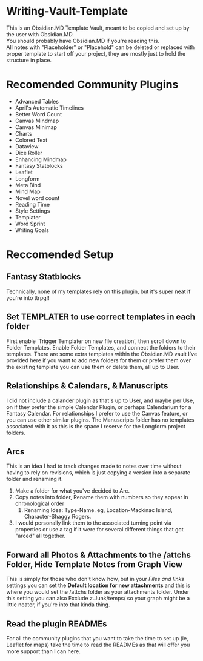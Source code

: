 # Writing-Vault-Template
This is an Obsidian.MD Template Vault, meant to be copied and set up by the user with Obsidian.MD.  
You should probably have Obsidian.MD if you're reading this.  
All notes with "Placeholder" or "Placehold" can be deleted or replaced with proper template to start off your project, they are mostly just to hold the structure in place.

# Recomended Community Plugins 
- Advanced Tables
- April's Automatic Timelines
- Better Word Count
- Canvas Mindmap
- Canvas Minimap
- Charts
- Colored Text
- Dataview
- Dice Roller
- Enhancing Mindmap
- Fantasy Statblocks
- Leaflet
- Longform
- Meta Bind
- Mind Map
- Novel word count
- Reading Time
- Style Settings
- Templater
- Word Sprint
- Writing Goals

# Reccomended Setup
## Fantasy Statblocks
Technically, none of my templates rely on this plugin, but it's super neat if you're into ttrpg!!
## Set TEMPLATER to use correct templates in each folder
First enable 'Trigger Templater on new file creation', then scroll down to Folder Templates.
Enable Folder Templates, and connect the folders to their templates.
There are some extra templates within the Obsidian.MD vault I've provided here if you want to add new folders for them or prefer them over the existing template you can use them or delete them, all up to User.
## Relationships & Calendars, & Manuscripts
I did not include a calander plugin as that's up to User, and maybe per Use, on if they prefer the simple Calendar Plugin, or perhaps Calendarium for a Fantasy Calendar.
For relationships I prefer to use the Canvas feature, or you can use other similar plugins.
The Manuscripts folder has no templates associated with it as this is the space I reserve for the Longform project folders.
## Arcs
This is an idea I had to track changes made to notes over time without having to rely on revisions, which is just copying a version into a separate folder and renaming it.  
1. Make a folder for what you've decided to Arc.
2. Copy notes into folder, Rename them with numbers so they appear in chronological order
	1. Renaming Idea: Type-Name.  eg, Location-Mackinac Island, Character-Shaggy Rogers.
3. I would personally link them to the associated turning point via properties or use a tag if it were for several different things that got "arced" all together.
## Forward all Photos & Attachments to the /attchs Folder, Hide Template Notes from Graph View
This is simply for those who don't know how, but in your _Files and links_ settings you can set the **Default location for new attachments** and this is where you would set the /attchs folder as your attachments folder.
Under this setting you can also Exclude z.Junk/temps/ so your graph might be a little neater, if you're into that kinda thing.
## Read the plugin READMEs
For all the community plugins that you want to take the time to set up (ie, Leaflet for maps) take the time to read the READMEs as that will offer you more support than I can here.
